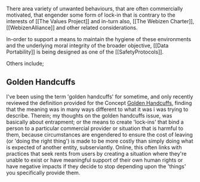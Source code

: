 There area variety of unwanted behaviours, that are often commercially motivated, that engender some form of lock-in that is contrary to the interests of [[The Values Project]] and in-turn also, [[The Webizen Charter]], [[WebizenAlliance]] and other related considerations.

In-order to support a means to maintain the hygiene of these environments and the underlying moral integrity of the broader objective, [[Data Portability]]  is being designed as one of the [[SafetyProtocols]]. 

Others include;

## Golden Handcuffs
I've been using the term 'golden handcuffs' for sometime, and only recently reviewed the definition provided for the Concept [Golden Handcuffs](https://en.wikipedia.org/wiki/Golden_handcuffs), finding that the meaning was in many ways different to what it was i was trying to describe.  Therein; my thoughts on the golden handcuffs issue, was basically about entrapment; or the means to create 'lock-ins' that bind a person to a particular commercial provider or situation that is harmful to them, because circumstances are engendered to ensure the cost of leaving (or 'doing the right thing') is made to be more costly than simply doing what is expected of another entity, subserviantly.  Online, this often links with practices that seek rents from users by creating a situation where they're unable to exist or have meaningful support of their own human rights or have negative impacts if they decide to stop depending upon the 'things' you specifically provide them. 

